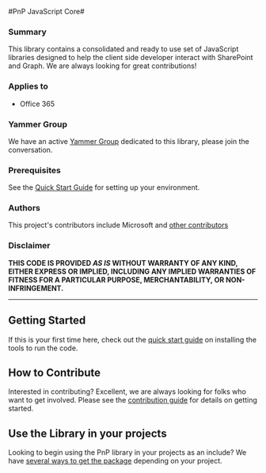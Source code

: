 #PnP JavaScript Core#

### Summary ###
This library contains a consolidated and ready to use set of JavaScript libraries designed to help the client side developer interact with SharePoint and Graph. We are always looking for great contributions!

### Applies to ###
-  Office 365

### Yammer Group ###

We have an active [Yammer Group](http://aka.ms/OfficeDevPnPSIGJavaScriptYammer) dedicated to this library, please join the conversation.

### Prerequisites ###
See the [Quick Start Guide](docs/getting-started.md) for setting up your environment.

### Authors ###
This project's contributors include Microsoft and [other contributors](AUTHORS.txt)

### Disclaimer ###
**THIS CODE IS PROVIDED *AS IS* WITHOUT WARRANTY OF ANY KIND, EITHER EXPRESS OR IMPLIED, INCLUDING ANY IMPLIED WARRANTIES OF FITNESS FOR A PARTICULAR PURPOSE, MERCHANTABILITY, OR NON-INFRINGEMENT.**

----------

## Getting Started ##

If this is your first time here, check out the [quick start guide](docs/getting-started.md) on installing the tools to run the code.

## How to Contribute ##

Interested in contributing? Excellent, we are always looking for folks who want to get involved. Please see the [contribution guide](docs/contribution.md) for details on getting started.

## Use the Library in your projects ##

Looking to begin using the PnP library in your projects as an include? We have [several ways to get the package](docs/getpnp.md) depending on your project.